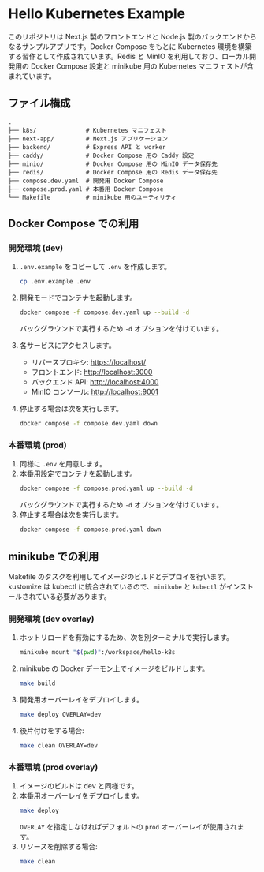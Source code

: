# Hello Kubernetes Example

このリポジトリは Next.js 製のフロントエンドと Node.js 製のバックエンドからなるサンプルアプリです。Docker Compose をもとに Kubernetes 環境を構築する習作として作成されています。Redis と MinIO を利用しており、ローカル開発用の Docker Compose 設定と minikube 用の Kubernetes マニフェストが含まれています。

## ファイル構成

```
.
├── k8s/              # Kubernetes マニフェスト
├── next-app/         # Next.js アプリケーション
├── backend/          # Express API と worker
├── caddy/            # Docker Compose 用の Caddy 設定
├── minio/            # Docker Compose 用の MinIO データ保存先
├── redis/            # Docker Compose 用の Redis データ保存先
├── compose.dev.yaml  # 開発用 Docker Compose
├── compose.prod.yaml # 本番用 Docker Compose
└── Makefile          # minikube 用のユーティリティ
```

## Docker Compose での利用

### 開発環境 (dev)
1. `.env.example` をコピーして `.env` を作成します。
   ```bash
   cp .env.example .env
   ```
2. 開発モードでコンテナを起動します。
   ```bash
   docker compose -f compose.dev.yaml up --build -d
   ```
   バックグラウンドで実行するため `-d` オプションを付けています。
3. 各サービスにアクセスします。
   - リバースプロキシ: <https://localhost/>
   - フロントエンド: <http://localhost:3000>
   - バックエンド API: <http://localhost:4000>
   - MinIO コンソール: <http://localhost:9001>

4. 停止する場合は次を実行します。
   ```bash
   docker compose -f compose.dev.yaml down
   ```

### 本番環境 (prod)
1. 同様に `.env` を用意します。
2. 本番用設定でコンテナを起動します。
   ```bash
   docker compose -f compose.prod.yaml up --build -d
   ```
   バックグラウンドで実行するため `-d` オプションを付けています。
3. 停止する場合は次を実行します。
   ```bash
   docker compose -f compose.prod.yaml down
   ```

## minikube での利用

Makefile のタスクを利用してイメージのビルドとデプロイを行います。kustomize は kubectl に統合されているので、`minikube` と `kubectl` がインストールされている必要があります。

### 開発環境 (dev overlay)
1. ホットリロードを有効にするため、次を別ターミナルで実行します。
   ```bash
   minikube mount "$(pwd)":/workspace/hello-k8s
   ```
2. minikube の Docker デーモン上でイメージをビルドします。
   ```bash
   make build
   ```
3. 開発用オーバーレイをデプロイします。
   ```bash
   make deploy OVERLAY=dev
   ```
4. 後片付けをする場合:
   ```bash
   make clean OVERLAY=dev
   ```

### 本番環境 (prod overlay)
1. イメージのビルドは dev と同様です。
2. 本番用オーバーレイをデプロイします。
   ```bash
   make deploy
   ```
   `OVERLAY` を指定しなければデフォルトの `prod` オーバーレイが使用されます。
3. リソースを削除する場合:
   ```bash
   make clean
   ```
